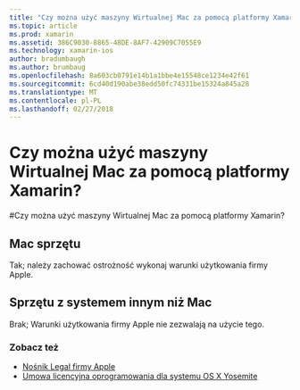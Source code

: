 ```yaml
---
title: "Czy można użyć maszyny Wirtualnej Mac za pomocą platformy Xamarin?"
ms.topic: article
ms.prod: xamarin
ms.assetid: 386C9030-8865-48DE-8AF7-42909C7055E9
ms.technology: xamarin-ios
author: bradumbaugh
ms.author: brumbaug
ms.openlocfilehash: 8a603cb0791e14b1a1bbe4e15548ce1234e42f61
ms.sourcegitcommit: 6cd40d190abe38edd50fc74331be15324a845a28
ms.translationtype: MT
ms.contentlocale: pl-PL
ms.lasthandoff: 02/27/2018
---
```

# <a name="can-i-use-a-mac-vm-with-xamarin"></a>Czy można użyć maszyny Wirtualnej Mac za pomocą platformy Xamarin?

#<a name="can-i-use-a-mac-vm-with-xamarin"></a>Czy można użyć maszyny Wirtualnej Mac za pomocą platformy Xamarin? 

## <a name="mac-hardware"></a>Mac sprzętu
Tak; należy zachować ostrożność wykonaj warunki użytkowania firmy Apple.

## <a name="non-mac-hardware"></a>Sprzętu z systemem innym niż Mac
Brak; Warunki użytkowania firmy Apple nie zezwalają na użycie tego.

### <a name="see-also"></a>Zobacz też
- [Nośnik Legal firmy Apple](https://www.apple.com/legal/)
- [Umowa licencyjna oprogramowania dla systemu OS X Yosemite](http://images.apple.com/legal/sla/docs/OSX10103.pdf)
